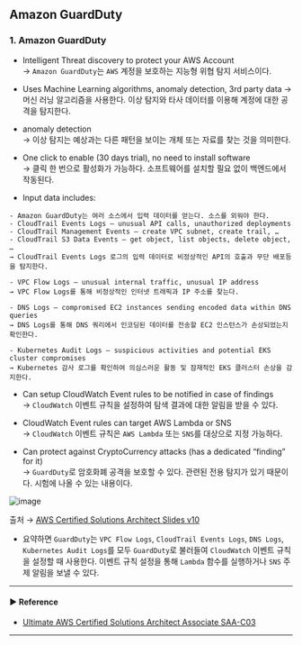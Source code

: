## Amazon GuardDuty
### 1. Amazon GuardDuty
- Intelligent Threat discovery to protect your AWS Account  
→ `Amazon GuardDuty`는 `AWS` 계정을 보호하는 지능형 위협 탐지 서비스이다.

- Uses Machine Learning algorithms, anomaly detection, 3rd party data 
→ 머신 러닝 알고리즘을 사용한다. 이상 탐지와 타사 데이터를 이용해 계정에 대한 공격을 탐지한다.

- anomaly detection  
→ 이상 탐지는 예상과는 다른 패턴을 보이는 개체 또는 자료를 찾는 것을 의미한다.

- One click to enable (30 days trial), no need to install software  
→ 클릭 한 번으로 활성화가 가능하다. 소프트웨어를 설치할 필요 없이 백엔드에서 작동된다.

- Input data includes:
~~~
- Amazon GuardDuty는 여러 소스에서 입력 데이터를 얻는다. 소스를 외워야 한다.
- CloudTrail Events Logs – unusual API calls, unauthorized deployments
- CloudTrail Management Events – create VPC subnet, create trail, …
- CloudTrail S3 Data Events – get object, list objects, delete object, …
→ CloudTrail Events Logs 로그의 입력 데이터로 비정상적인 API의 호출과 무단 배포등을 탐지한다.

- VPC Flow Logs – unusual internal traffic, unusual IP address
→ VPC Flow Logs를 통해 비정상적인 인터넷 트래픽과 IP 주소를 찾는다.

- DNS Logs – compromised EC2 instances sending encoded data within DNS queries
→ DNS Logs를 통해 DNS 쿼리에서 인코딩된 데이터를 전송할 EC2 인스턴스가 손상되었는지 확인한다.

- Kubernetes Audit Logs – suspicious activities and potential EKS cluster compromises
→ Kubernetes 감사 로그를 확인하여 의심스러운 활동 및 잠재적인 EKS 클러스터 손상을 감지한다.
~~~

- Can setup CloudWatch Event rules to be notified in case of findings  
→ `CloudWatch` 이벤트 규칙을 설정하여 탐색 결과에 대한 알림을 받을 수 있다.

- CloudWatch Event rules can target AWS Lambda or SNS  
→ `CloudWatch` 이벤트 규칙은 `AWS Lambda` 또는 `SNS`를 대상으로 지정 가능하다.

- Can protect against CryptoCurrency attacks (has a dedicated “finding” for it)  
→ `GuardDuty`로 암호화폐 공격을 보호할 수 있다. 관련된 전용 탐지가 있기 때문이다. 시험에 나올 수 있는 내용이다.

![image](https://github.com/sanguk2794/AWS/assets/97398071/a9e945a4-78f6-4fc7-ba35-64740fcacdd9)

출처 → [AWS Certified Solutions Architect Slides v10](https://courses.datacumulus.com/downloads/certified-solutions-architect-pn9/)

- 요약하면 `GuardDuty`는 `VPC Flow Logs`, `CloudTrail Events Logs`, `DNS Logs`, `Kubernetes Audit Logs`를 모두 `GuardDuty`로 불러들여 `CloudWatch` 이벤트 규칙을 설정할 때 사용한다. 이벤트 규칙 설정을 통해 `Lambda` 함수를 실행하거나 `SNS` 주제 알림을 보낼 수 있다.

---
#### ▶ Reference
- [Ultimate AWS Certified Solutions Architect Associate SAA-C03](https://www.udemy.com/course/aws-certified-solutions-architect-associate-saa-c03/)
---
